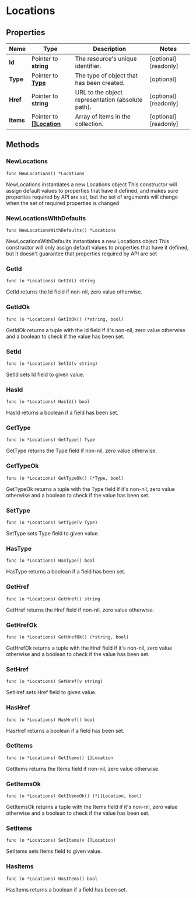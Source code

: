 # Locations

## Properties

|Name | Type | Description | Notes|
|------------ | ------------- | ------------- | -------------|
|**Id** | Pointer to **string** | The resource&#39;s unique identifier. | [optional] [readonly] |
|**Type** | Pointer to [**Type**](Type.md) | The type of object that has been created. | [optional] |
|**Href** | Pointer to **string** | URL to the object representation (absolute path). | [optional] [readonly] |
|**Items** | Pointer to [**[]Location**](Location.md) | Array of items in the collection. | [optional] [readonly] |

## Methods

### NewLocations

`func NewLocations() *Locations`

NewLocations instantiates a new Locations object
This constructor will assign default values to properties that have it defined,
and makes sure properties required by API are set, but the set of arguments
will change when the set of required properties is changed

### NewLocationsWithDefaults

`func NewLocationsWithDefaults() *Locations`

NewLocationsWithDefaults instantiates a new Locations object
This constructor will only assign default values to properties that have it defined,
but it doesn't guarantee that properties required by API are set

### GetId

`func (o *Locations) GetId() string`

GetId returns the Id field if non-nil, zero value otherwise.

### GetIdOk

`func (o *Locations) GetIdOk() (*string, bool)`

GetIdOk returns a tuple with the Id field if it's non-nil, zero value otherwise
and a boolean to check if the value has been set.

### SetId

`func (o *Locations) SetId(v string)`

SetId sets Id field to given value.

### HasId

`func (o *Locations) HasId() bool`

HasId returns a boolean if a field has been set.

### GetType

`func (o *Locations) GetType() Type`

GetType returns the Type field if non-nil, zero value otherwise.

### GetTypeOk

`func (o *Locations) GetTypeOk() (*Type, bool)`

GetTypeOk returns a tuple with the Type field if it's non-nil, zero value otherwise
and a boolean to check if the value has been set.

### SetType

`func (o *Locations) SetType(v Type)`

SetType sets Type field to given value.

### HasType

`func (o *Locations) HasType() bool`

HasType returns a boolean if a field has been set.

### GetHref

`func (o *Locations) GetHref() string`

GetHref returns the Href field if non-nil, zero value otherwise.

### GetHrefOk

`func (o *Locations) GetHrefOk() (*string, bool)`

GetHrefOk returns a tuple with the Href field if it's non-nil, zero value otherwise
and a boolean to check if the value has been set.

### SetHref

`func (o *Locations) SetHref(v string)`

SetHref sets Href field to given value.

### HasHref

`func (o *Locations) HasHref() bool`

HasHref returns a boolean if a field has been set.

### GetItems

`func (o *Locations) GetItems() []Location`

GetItems returns the Items field if non-nil, zero value otherwise.

### GetItemsOk

`func (o *Locations) GetItemsOk() (*[]Location, bool)`

GetItemsOk returns a tuple with the Items field if it's non-nil, zero value otherwise
and a boolean to check if the value has been set.

### SetItems

`func (o *Locations) SetItems(v []Location)`

SetItems sets Items field to given value.

### HasItems

`func (o *Locations) HasItems() bool`

HasItems returns a boolean if a field has been set.



